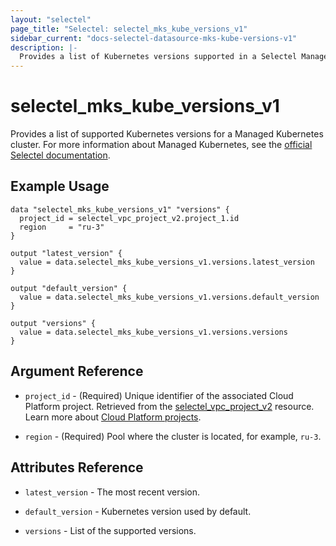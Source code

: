 ```yaml
---
layout: "selectel"
page_title: "Selectel: selectel_mks_kube_versions_v1"
sidebar_current: "docs-selectel-datasource-mks-kube-versions-v1"
description: |-
  Provides a list of Kubernetes versions supported in a Selectel Managed Kubernetes cluster.
---
```


# selectel\_mks\_kube_versions_v1

Provides a list of supported Kubernetes versions for a Managed Kubernetes cluster. For more information about Managed Kubernetes, see the [official Selectel documentation](https://docs.selectel.ru/cloud/managed-kubernetes/about/about-managed-kubernetes/).

## Example Usage

```hcl
data "selectel_mks_kube_versions_v1" "versions" {
  project_id = selectel_vpc_project_v2.project_1.id
  region     = "ru-3"
}

output "latest_version" {
  value = data.selectel_mks_kube_versions_v1.versions.latest_version
}

output "default_version" {
  value = data.selectel_mks_kube_versions_v1.versions.default_version
}

output "versions" {
  value = data.selectel_mks_kube_versions_v1.versions.versions
}
```

## Argument Reference

* `project_id` - (Required) Unique identifier of the associated Cloud Platform project. Retrieved from the [selectel_vpc_project_v2](https://registry.terraform.io/providers/selectel/selectel/latest/docs/resources/vpc_project_v2) resource. Learn more about [Cloud Platform projects](https://docs.selectel.ru/cloud/servers/about/projects/).

* `region` - (Required) Pool where the cluster is located, for example, `ru-3`.

## Attributes Reference

* `latest_version` - The most recent version.

* `default_version` - Kubernetes version used by default.

* `versions` - List of the supported versions.